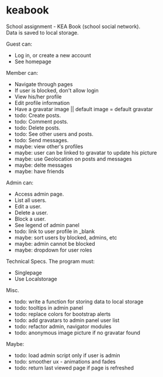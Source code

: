 keabook
=======

School assignment - KEA Book (school social network).  
Data is saved to local storage.  

Guest can:  
- Log in, or create a new account  
- See homepage  

Member can:  
- Navigate through pages  
- If user is blocked, don't allow login  
- View his/her profile  
- Edit profile information  
- Have a gravatar image || default image = default gravatar  
- todo: Create posts.  
- todo: Comment posts.  
- todo: Delete posts.  
- todo: See other users and posts.  
- todo: Send messages.  
- maybe: view other's profiles  
- maybe: user can be linked to gravatar to update his picture  
- maybe: use Geolocation on posts and messages  
- maybe: delte messages  
- maybe: have friends  

Admin can:  
- Access admin page.  
- List all users.  
- Edit a user.  
- Delete a user.  
- Block a user.  
- See legend of admin panel  
- todo: link to user profile in _blank  
- maybe: sort users by blocked, admins, etc  
- maybe: admin cannot be blocked  
- maybe: dropdown for user roles  

Technical Specs. The program must:  
- Singlepage  
- Use Localstorage  

Misc.  
- todo: write a function for storing data to local storage  
- todo: tooltips in admin panel  
- todo: replace colors for bootstrap alerts  
- todo: add gravatars to admin panel user list  
- todo: refactor admin, navigator modules  
- todo: anonymous image picture if no gravatar found  

Maybe:  
- todo: load admin script only if user is admin  
- todo: smoother ux - animations and fades  
- todo: return last viewed page if page is refreshed  
